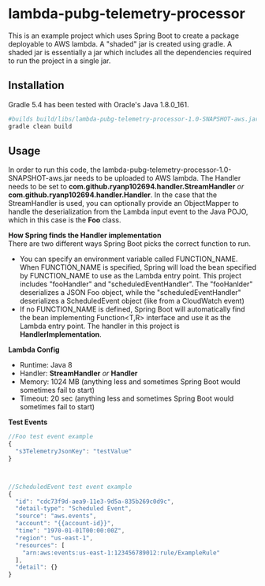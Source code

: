 # lambda-pubg-telemetry-processor

This is an example project which uses Spring Boot to create a package deployable to AWS lambda. 
A "shaded" jar is created using gradle. A shaded jar is essentially a jar which includes all the dependencies required to run the project in a single jar.

## Installation

Gradle 5.4 has been tested with Oracle's Java 1.8.0_161.

```bash
#builds build/libs/lambda-pubg-telemetry-processor-1.0-SNAPSHOT-aws.jar
gradle clean build
```

## Usage

In order to run this code, the lambda-pubg-telemetry-processor-1.0-SNAPSHOT-aws.jar needs to be uploaded to AWS lambda.
The Handler needs to be set to **com.github.ryanp102694.handler.StreamHandler** *or* **com.github.ryanp102694.handler.Handler**. In the case that the StreamHandler is used, you can optionally provide an ObjectMapper to handle the deserialization from the Lambda input event to the Java POJO, which in this case is the **Foo** class.

**How Spring finds the Handler implementation**  
There are two different ways Spring Boot picks the correct function to run.
* You can specify an environment variable called FUNCTION_NAME. When FUNCTION_NAME is specified, Spring will load the bean specified by FUNCTION_NAME to use as the Lambda entry point. This project includes "fooHandler" and "scheduledEventHandler". 
The "fooHanlder" deserializes a JSON Foo object, while the "scheduledEventHandler" deserializes a ScheduledEvent object (like from a CloudWatch event)
* If no FUNCTION_NAME is defined, Spring Boot will automatically find the bean implementing Function<T,R> interface and use it as the Lambda entry point. The handler in this project is **HandlerImplementation**.

**Lambda Config**

* Runtime: Java 8
* Handler: **StreamHandler** *or* **Handler**
* Memory: 1024 MB (anything less and sometimes Spring Boot would sometimes fail to start)
* Timeout: 20 sec (anything less and sometimes Spring Boot would sometimes fail to start)

**Test Events**
```javascript
//Foo test event example
{
  "s3TelemetryJsonKey": "testValue"
}



//ScheduledEvent test event example
{
  "id": "cdc73f9d-aea9-11e3-9d5a-835b269c0d9c",
  "detail-type": "Scheduled Event",
  "source": "aws.events",
  "account": "{{account-id}}",
  "time": "1970-01-01T00:00:00Z",
  "region": "us-east-1",
  "resources": [
    "arn:aws:events:us-east-1:123456789012:rule/ExampleRule"
  ],
  "detail": {}
}
```